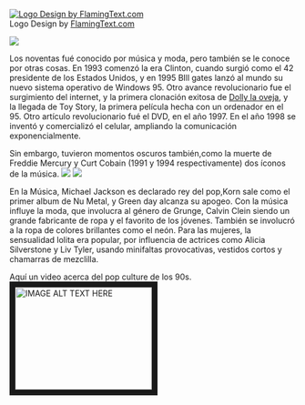<a target="_top" href="http://www.flamingtext.com/" ><img src="https://blog.flamingtext.com/blog/2018/04/24/flamingtext_com_1524597897_332595102.png" border="0" alt="Logo Design by FlamingText.com" title="Logo Design by FlamingText.com"></a>
<br/>Logo Design by <a href="http://www.flamingtext.com/" >FlamingText.com</a>

![](https://i2-prod.essexlive.news/whats-on/music-nightlife/article1034780.ece/ALTERNATES/s615/saved-by-the-90s-1.jpg)

Los noventas fué conocido por música y moda, pero también se le conoce por otras cosas.
En 1993 comenzó la era Clinton, cuando surgió como el 42 presidente de los Estados Unidos, y en 1995 BIll gates lanzó al mundo su nuevo sistema operativo de Windows 95.
Otro avance revolucionario fue el surgimiento del internet, y la primera clonación exitosa de [Dolly la oveja](http://www.animalresearch.info/es/avances-medicos/linea-de-tiempo/la-clonacion-de-la-oveja-dolly/), y la llegada de Toy Story, la primera película hecha con un ordenador en el 95. Otro artículo revolucionario fué el DVD, en el año 1997. En el año 1998 se inventó y comercializó el celular, ampliando la comunicación exponencialmente.

Sin embargo, tuvieron momentos oscuros también,como la muerte de Freddie Mercury y Curt Cobain (1991 y 1994 respectivamente) dos íconos de la música. 
![](https://ep01.epimg.net/elpais/imagenes/2016/11/22/icon/1479815885_405177_1479923436_portadilla_normal.jpg)
![](https://encrypted-tbn0.gstatic.com/images?q=tbn:ANd9GcQIjhTAfRq-A9cFJbibMQrS1LwYRWmQuXkCMVQE9Ry7D-SbqQMWUQ)

En la Música, Michael Jackson es declarado rey del pop,Korn sale como el primer album de Nu Metal, y Green day alcanza su apogeo.
Con la música influye la moda, que involucra al género de Grunge, Calvin Clein siendo un grande fabricante de ropa y el favorito de los jóvenes. También se involucró a la ropa de colores brillantes como el neón. Para las mujeres, la sensualidad lolita era popular, por influencia de actrices como Alicia Silverstone y Liv Tyler, usando minifaltas provocativas, vestidos cortos y chamarras de mezclilla.

Aquí un video acerca del pop culture de los 90s.
<a href="http://www.youtube.com/watch?feature=player_embedded&v=CQzn6Dz6zzs
" target="_blank"><img src="http://img.youtube.com/vi/CQzn6Dz6zzs/0.jpg" 
alt="IMAGE ALT TEXT HERE" width="240" height="180" border="10" /></a>

